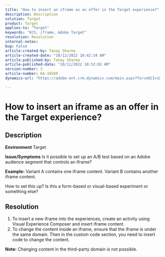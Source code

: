 ```yaml
---
title: "How to insert an iframe as an offer in the Target experience?"
description: Description
solution: Target
product: Target
applies-to: "Target"
keywords: "KCS, iframe, Adobe Target"
resolution: Resolution
internal-notes: 
bug: False
article-created-by: Tanay Sharma .
article-created-date: "10/12/2022 10:42:34 AM"
article-published-by: Tanay Sharma .
article-published-date: "10/12/2022 10:52:02 AM"
version-number: 3
article-number: KA-16589
dynamics-url: "https://adobe-ent.crm.dynamics.com/main.aspx?forceUCI=1&pagetype=entityrecord&etn=knowledgearticle&id=a3521d94-1a4a-ed11-bba2-0022480868ff"

---
```

# How to insert an iframe as an offer in the Target experience?

## Description

<b>Environment</b>
Target


<b>Issue/Symptoms</b>
Is it possible to set up an A/B test based on an Adobe audience segment that controls an iframe?



<b>Example:</b> Variant A contains one iframe content. Variant B contains another iframe content.

How to set this up? Is this a form-based or visual-based experiment or something else?


## Resolution




1. To insert a new iframe into the experiences, create an activity using Visual Experience Composer and insert iframe content.
2. To change the content inside an iframe, ensure that the iframe is under the same domain. Then in the custom code section, you need to insert code to change the content.




<b>Note:</b> Changing content in the third-party domain is not possible.
